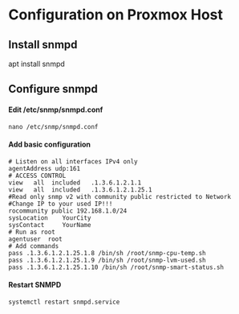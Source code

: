 # Configuration on Proxmox Host

## Install snmpd
apt install snmpd

## Configure snmpd
#### Edit /etc/snmp/snmpd.conf <br />
`nano /etc/snmp/snmpd.conf` <br />
#### Add basic configuration <br />
`# Listen on all interfaces IPv4 only`<br />
`agentAddress udp:161`<br />
`# ACCESS CONTROL` <br />
`view   all  included   .1.3.6.1.2.1.1` <br />
`view   all  included   .1.3.6.1.2.1.25.1` <br />
`#Read only snmp v2 with community public restricted to Network` <br /> 
`#Change IP to your used IP!!!` <br />
`rocommunity public 192.168.1.0/24` <br />
`sysLocation    YourCity` <br />
`sysContact     YourName` <br />
`# Run as root` <br />
`agentuser  root` <br />
`# Add commands` <br />
`pass .1.3.6.1.2.1.25.1.8 /bin/sh /root/snmp-cpu-temp.sh`<br />
`pass .1.3.6.1.2.1.25.1.9 /bin/sh /root/snmp-lvm-used.sh`<br />
`pass .1.3.6.1.2.1.25.1.10 /bin/sh /root/snmp-smart-status.sh`<br />
#### Restart SNMPD <br />
`systemctl restart snmpd.service`
